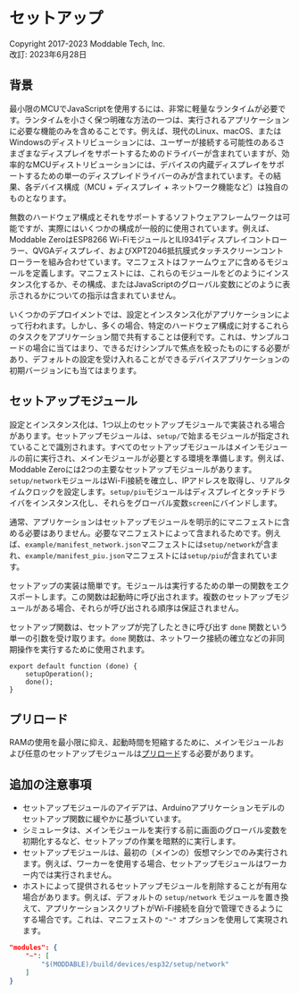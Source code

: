 # セットアップ
Copyright 2017-2023 Moddable Tech, Inc.<BR>
改訂: 2023年6月28日

## 背景
最小限のMCUでJavaScriptを使用するには、非常に軽量なランタイムが必要です。ランタイムを小さく保つ明確な方法の一つは、実行されるアプリケーションに必要な機能のみを含めることです。例えば、現代のLinux、macOS、またはWindowsのディストリビューションには、ユーザーが接続する可能性のあるさまざまなディスプレイをサポートするためのドライバーが含まれていますが、効率的なMCUディストリビューションには、デバイスの内蔵ディスプレイをサポートするための単一のディスプレイドライバーのみが含まれています。その結果、各デバイス構成（MCU + ディスプレイ + ネットワーク機能など）は独自のものとなります。

無数のハードウェア構成とそれをサポートするソフトウェアフレームワークは可能ですが、実際にはいくつかの構成が一般的に使用されています。例えば、Moddable ZeroはESP8266 Wi-FiモジュールとILI9341ディスプレイコントローラー、QVGAディスプレイ、およびXPT2046抵抗膜式タッチスクリーンコントローラーを組み合わせています。マニフェストはファームウェアに含めるモジュールを定義します。マニフェストには、これらのモジュールをどのようにインスタンス化するか、その構成、またはJavaScriptのグローバル変数にどのように表示されるかについての指示は含まれていません。

いくつかのデプロイメントでは、設定とインスタンス化がアプリケーションによって行われます。しかし、多くの場合、特定のハードウェア構成に対するこれらのタスクをアプリケーション間で共有することは便利です。これは、サンプルコードの場合に当てはまり、できるだけシンプルで焦点を絞ったものにする必要があり、デフォルトの設定を受け入れることができるデバイスアプリケーションの初期バージョンにも当てはまります。

## セットアップモジュール
設定とインスタンス化は、1つ以上のセットアップモジュールで実装される場合があります。セットアップモジュールは、`setup/`で始まるモジュールが指定されていることで識別されます。すべてのセットアップモジュールはメインモジュールの前に実行され、メインモジュールが必要とする環境を準備します。例えば、Moddable Zeroには2つの主要なセットアップモジュールがあります。`setup/network`モジュールはWi-Fi接続を確立し、IPアドレスを取得し、リアルタイムクロックを設定します。`setup/piu`モジュールはディスプレイとタッチドライバをインスタンス化し、それらをグローバル変数`screen`にバインドします。

通常、アプリケーションはセットアップモジュールを明示的にマニフェストに含める必要はありません。必要なマニフェストによって含まれるためです。例えば、`example/manifest_network.json`マニフェストには`setup/network`が含まれ、`example/manifest_piu.json`マニフェストには`setup/piu`が含まれています。

セットアップの実装は簡単です。モジュールは実行するための単一の関数をエクスポートします。この関数は起動時に呼び出されます。複数のセットアップモジュールがある場合、それらが呼び出される順序は保証されません。

セットアップ関数は、セットアップが完了したときに呼び出す `done` 関数という単一の引数を受け取ります。`done` 関数は、ネットワーク接続の確立などの非同期操作を実行するために使用されます。

	export default function (done) {
		setupOperation();
		done();
	}

## プリロード

RAMの使用を最小限に抑え、起動時間を短縮するために、メインモジュールおよび任意のセットアップモジュールは[プリロード](../xs/preload.md)する必要があります。

## 追加の注意事項

- セットアップモジュールのアイデアは、Arduinoアプリケーションモデルのセットアップ関数に緩やかに基づいています。
- シミュレータは、メインモジュールを実行する前に画面のグローバル変数を初期化するなど、セットアップの作業を暗黙的に実行します。
- セットアップモジュールは、最初の（メインの）仮想マシンでのみ実行されます。例えば、ワーカーを使用する場合、セットアップモジュールはワーカー内では実行されません。
- ホストによって提供されるセットアップモジュールを削除することが有用な場合があります。例えば、デフォルトの `setup/network` モジュールを置き換えて、アプリケーションスクリプトがWi-Fi接続を自分で管理できるようにする場合です。これは、マニフェストの `"~"` オプションを使用して実現されます。

```json
"modules": {
	"~": [
		"$(MODDABLE)/build/devices/esp32/setup/network"
	]
}
```
